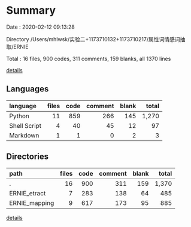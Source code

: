 # Summary

Date : 2020-02-12 09:13:28

Directory /Users/mhlwsk/实验二+1173710132+1173710217/属性词情感词抽取/ERNIE

Total : 16 files,  900 codes, 311 comments, 159 blanks, all 1370 lines

[details](details.md)

## Languages
| language | files | code | comment | blank | total |
| :--- | ---: | ---: | ---: | ---: | ---: |
| Python | 11 | 859 | 266 | 145 | 1,270 |
| Shell Script | 4 | 40 | 45 | 12 | 97 |
| Markdown | 1 | 1 | 0 | 2 | 3 |

## Directories
| path | files | code | comment | blank | total |
| :--- | ---: | ---: | ---: | ---: | ---: |
| . | 16 | 900 | 311 | 159 | 1,370 |
| ERNIE_etract | 7 | 283 | 138 | 64 | 485 |
| ERNIE_mapping | 9 | 617 | 173 | 95 | 885 |

[details](details.md)